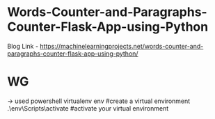 # Words-Counter-and-Paragraphs-Counter-Flask-App-using-Python

Blog Link - https://machinelearningprojects.net/words-counter-and-paragraphs-counter-flask-app-using-python/


# WG 
-> used powershell
virtualenv env #create a virtual environment
.\env\Scripts\activate  #activate your virtual environment